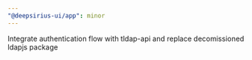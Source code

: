 ```yaml
---
"@deepsirius-ui/app": minor
---
```


Integrate authentication flow with tldap-api and replace decomissioned ldapjs package
